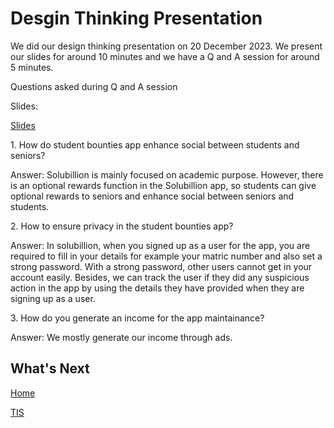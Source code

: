 # Desgin Thinking Presentation

<p>We did our design thinking presentation on 20 December 2023. We present our slides for around 10 minutes and we have a Q and A session for around 5 minutes.</p>
<p>Questions asked during Q and A session</p>

<p>Slides:</p>
<a href= https://www.canva.com/design/DAF3O7nAvys/Nioyerdo8S1O12F2f7ejLQ/view?utm_content=DAF3O7nAvys&utm_campaign=share_your_design&utm_medium=link&utm_source=shareyourdesignpanel">Slides</a>

<p>1. How do student bounties app enhance social between students and seniors?</p>
<p>Answer: Solubillion is mainly focused on academic purpose. However, there is an optional rewards function in the Solubillion app, so students can give optional rewards to seniors and enhance social between seniors and students.</p>
<p>2. How to ensure privacy in the student bounties app?</p>
<p>Answer: In solubillion, when you signed up as a user for the app, you are required to fill in your details for example your matric number and also set a strong password. With a strong password, other users cannot get in your account easily. Besides, we can track the user if they did any suspicious action in the app by using the details they have provided when they are signing up as a user. </p>
<p>3. How do you generate an income for the app maintainance?</p>
<p>Answer: We mostly generate our income through ads. </p>

<h2>What's Next</h2>
<a href="https://github.com/chuahhw">Home</a>

<a href="https://github.com/chuahhw/tis">TIS</a>
